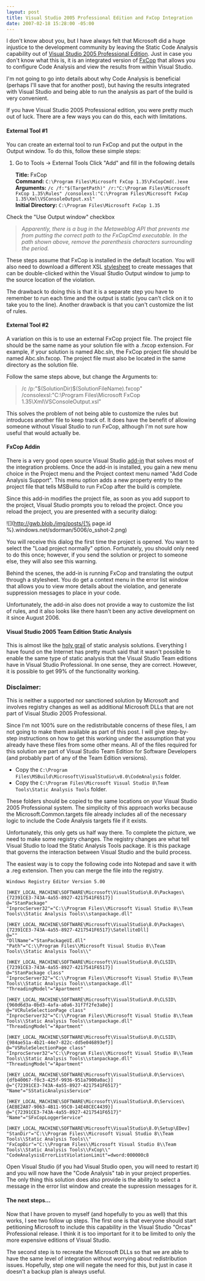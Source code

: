 ```yaml
---
layout: post
title: Visual Studio 2005 Professional Edition and FxCop Integration
date: 2007-02-18 15:28:00 -05:00
---
```


I don't know about you, but I have always felt that Microsoft did a huge injustice to the development community by leaving the Static Code Analysis capability out of [Visual Studio 2005 Professional Edition](http://msdn2.microsoft.com/en-us/vstudio/aa718668.aspx). Just in case you don't know what this is, it is an integrated version of [FxCop](http://www.gotdotnet.com/team/fxcop/) that allows you to configure Code Analysis and view the results from within Visual Studio.

I'm not going to go into details about why Code Analysis is beneficial (perhaps I'll save that for another post), but having the results integrated with Visual Studio and being able to run the analysis as part of the build is very convenient.

If you have Visual Studio 2005 Professional edition, you were pretty much out of luck. There are a few ways you can do this, each with limitations.

#### External Tool #1

You can create an external tool to run FxCop and put the output in the Output window. To do this, follow these simple steps:

1.  Go to Tools -> External Tools  Click "Add" and fill in the following details  

    **Title:** FxCop  
    **Command:** `C:\Program Files\Microsoft FxCop 1.35\FxCopCmd(.)exe`  
    **Arguments:** `/c /f:"$(TargetPath)" /r:"C:\Program Files\Microsoft FxCop 1.35\Rules" /consolexsl:"C:\Program Files\Microsoft FxCop 1.35\Xml\VSConsoleOutput.xsl"`  
    **Initial Directory:** `C:\Program Files\Microsoft FxCop 1.35` 

Check the "Use Output window" checkbox 

> *Apparently, there is a bug in the Metaweblog API that prevents me from putting the correct path to the FxCopCmd executable. In the path shown above, remove the parenthesis characters surrounding the period.*

These steps assume that FxCop is installed in the default location. You will also need to download a different XSL [stylesheet](http://www.gotdotnet.com/Community/UserSamples/Download.aspx?SampleGuid=6AEB0DAF-3D81-40BD-A47F-67F827CA5050) to create messages that can be double-clicked within the Visual Studio Output window to jump to the source location of the violation.

The drawback to doing this is that it is a separate step you have to remember to run each time and the output is static (you can't click on it to take you to the line). Another drawback is that you can't customize the list of rules.

#### External Tool #2

A variation on this is to use an external FxCop project file. The project file should be the same name as your solution file with a .fxcop extension. For example, if your solution is named Abc.sln, the FxCop project file should be named Abc.sln.fxcop. The project file must also be located in the same directory as the solution file.

Follow the same steps above, but change the Arguments to:

> /c /p:"$(SolutionDir)\$(SolutionFileName).fxcop" /consolexsl:"C:\Program Files\Microsoft FxCop 1.35\Xml\VSConsoleOutput.xsl"

This solves the problem of not being able to customize the rules but introduces another file to keep track of. It does have the benefit of allowing someone without Visual Studio to run FxCop, although I'm not sure how useful that would actually be.

#### FxCop Addin

There is a very good open source Visual Studio [add-in](http://fxcopaddin.tigris.org/) that solves most of the integration problems. Once the add-in is installed, you gain a new menu choice in the Project menu and the Project context menu named "Add Code Analysis Support". This menu option adds a new property entry to the project file that tells MSBuild to run FxCop after the build is complete.

Since this add-in modifies the project file, as soon as you add support to the project, Visual Studio prompts you to reload the project. Once you reload the project, you are presented with a security dialog:

![](http://gwb.blob./img/posts/{% page.id %}.windows.net/sdorman/5006/o_sshot-2.png) 

You will receive this dialog the first time the project is opened. You want to select the "Load project normally" option. Fortunately, you should only need to do this once; however, if you send the solution or project to someone else, they will also see this warning.

Behind the scenes, the add-in is running FxCop and translating the output through a stylesheet. You do get a context menu in the error list window that allows you to view more details about the violation, and generate suppression messages to place in your code.

Unfortunately, the add-in also does not provide a way to customize the list of rules, and it also looks like there hasn't been any active development on it since August 2006.

#### Visual Studio 2005 Team Edition Static Analysis

This is almost like the [holy grail](http://en.wikipedia.org/wiki/Holy_grail#Casual_metaphor) of static analysis solutions. Everything I have found on the Internet has pretty much said that it wasn't possible to enable the same type of static analysis that the Visual Studio Team editions have in Visual Studio Professional. In one sense, they are correct. However, it is possible to get 99% of the functionality working.

<div class="alert alert-danger"><h3>Disclaimer:</h3>

This is neither a supported nor sanctioned solution by Microsoft and involves registry changes as well as additional Microsoft DLLs that are not part of Visual Studio 2005 Professional.
</div> 

Since I'm not 100% sure on the redistributable concerns of these files, I am not going to make them available as part of this post. I will give step-by-step instructions on how to get this working under the assumption that you already have these files from some other means. All of the files required for this solution are part of Visual Studio Team Edition for Software Developers (and probably part of any of the Team Edition versions).

* Copy the `C:\Program Files\MSBuild\Microsoft\VisualStudio\v8.0\CodeAnalysis` folder.  
* Copy the `C:\Program Files\Microsoft Visual Studio 8\Team Tools\Static Analysis Tools` folder. 

These folders should be copied to the same locations on your Visual Studio 2005 Professional system. The simplicity of this approach works because the Microsoft.Common.targets file already includes all of the necessary logic to include the Code Analysis targets file if it exists.

Unfortunately, this only gets us half way there. To complete the picture, we need to make some registry changes. The registry changes are what tell Visual Studio to load the Static Analysis Tools package. It is this package that governs the interaction between Visual Studio and the build process.

The easiest way is to copy the following code into Notepad and save it with a .reg extension. Then you can merge the file into the registry.

```
Windows Registry Editor Version 5.00

[HKEY_LOCAL_MACHINE\SOFTWARE\Microsoft\VisualStudio\8.0\Packages\{72391CE3-743A-4a55-8927-4217541F6517}]  
@="StanPackage"  
"InprocServer32"="C:\\Program Files\\Microsoft Visual Studio 8\\Team Tools\\Static Analysis Tools\\stanpackage.dll"

[HKEY_LOCAL_MACHINE\SOFTWARE\Microsoft\VisualStudio\8.0\Packages\{72391CE3-743A-4a55-8927-4217541F6517}\SatelliteDll]  
@=""  
"DllName"="StanPackageUI.dll"  
"Path"="C:\\Program Files\\Microsoft Visual Studio 8\\Team Tools\\Static Analysis Tools\\"

[HKEY_LOCAL_MACHINE\SOFTWARE\Microsoft\VisualStudio\8.0\CLSID\{72391CE3-743A-4a55-8927-4217541F6517}]  
@="StanPackage class"  
"InprocServer32"="C:\\Program Files\\Microsoft Visual Studio 8\\Team Tools\\Static Analysis Tools\\stanpackage.dll"  
"ThreadingModel"="Apartment"

[HKEY_LOCAL_MACHINE\SOFTWARE\Microsoft\VisualStudio\8.0\CLSID\{960d6d3a-0bd3-4afa-a0a6-31f7f2fe3a8e}]  
@="VCRuleSelectionPage class"  
"InprocServer32"="C:\\Program Files\\Microsoft Visual Studio 8\\Team Tools\\Static Analysis Tools\\stanpackage.dll"  
"ThreadingModel"="Apartment"

[HKEY_LOCAL_MACHINE\SOFTWARE\Microsoft\VisualStudio\8.0\CLSID\{984ae51a-4b21-44e7-822c-dd5e046893ef}]  
@="VSRuleSelectionPage class"  
"InprocServer32"="C:\\Program Files\\Microsoft Visual Studio 8\\Team Tools\\Static Analysis Tools\\stanpackage.dll"  
"ThreadingModel"="Apartment"

[HKEY_LOCAL_MACHINE\SOFTWARE\Microsoft\VisualStudio\8.0\Services\{dfb40067-f0c3-425f-9936-951a7900a0ac}]  
@="{72391CE3-743A-4a55-8927-4217541F6517}"  
"Name"="SStaticAnalysisService"

[HKEY_LOCAL_MACHINE\SOFTWARE\Microsoft\VisualStudio\8.0\Services\{AEBE2A87-9063-4B11-95C0-14E48CEC4439}]  
@="{72391CE3-743A-4a55-8927-4217541F6517}"  
"Name"="SFxCopLoggerService"

[HKEY_LOCAL_MACHINE\SOFTWARE\Microsoft\VisualStudio\8.0\Setup\EDev]  
"StanDir"="C:\\Program Files\\Microsoft Visual Studio 8\\Team Tools\\Static Analysis Tools\\"  
"FxCopDir"="C:\\Program Files\\Microsoft Visual Studio 8\\Team Tools\\Static Analysis Tools\\FxCop\\"  
"CodeAnalysisErrorListViolationLimit"=dword:000000c8
```

Open Visual Studio (if you had Visual Studio open, you will need to restart it) and you will now have the "Code Analysis" tab in your project properties. The only thing this solution does also provide is the ability to select a message in the error list window and create the supression messages for it.

#### The next steps...

Now that I have proven to myself (and hopefully to you as well) that this works, I see two follow up steps. The first one is that everyone should start petitioning Microsoft to include this capability in the Visual Studio "Orcas" Professional release. I think it is too important for it to be limited to only the more expensive editions of Visual Studio.

The second step is to recreate the Microsoft DLLs so that we are able to have the same level of integration without worrying about redistribution issues. Hopefully, step one will negate the need for this, but just in case it doesn't a backup plan is always useful.
